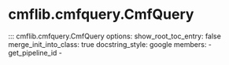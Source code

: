 # cmflib.cmfquery.CmfQuery

::: cmflib.cmfquery.CmfQuery
    options:
      show_root_toc_entry: false
      merge_init_into_class: true
      docstring_style: google
      members:
        - get_pipeline_id
        -
